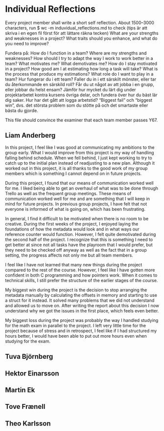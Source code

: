 # Individual Reflections
Every project member shall write a short self reflection. 
About 1500–3000 characters, run $ wc -m induvidual_reflections.md to check (tips är att skriva i en egen fil först för att lättare räkna tecken)
What are your strengths and weaknesses in a project? What traits should you enhance, and what do you need to improve?

Fundera på: 
    How do I function in a team? Where are my strengths and weaknesses?
    How should I try to adapt the way I work to work better in a team?
    What motivates me? What demotivates me? How do I stay motivated in a project?
    How good am I at estimating how long a task will take? What is the process that produce my estimations?
    What role do I want to play in a team?
    Hur fungerar du i ett team? Faller du in i ett särskilt mönster, eller tar du återkommande en särskild roll?
    Får du ut något av att jobba i en grupp, eller jobbar du helst ensam?
    Jämför hur mycket du lärt dig under projektarbetet kontra kursens övriga delar, och fundera över hur du bäst lär dig saker.
    Hur har det gått att logga arbetstid?
    “Biggest fail” och “biggest win”, dvs. det största problem som du stötte på och det smartaste eller bästa du gjorde.

This file should convince the examiner that each team member passes Y67.

## Liam Anderberg
In this project, I feel like I was good at communicating my ambitions to the group early. What I would improve from this project is my way of handling falling behind schedule. When we fell behind, I just kept working to try to catch up to the initial plan instead of readjusting to a new plan. Although it worked out in this project, it is all thanks to the good work of my group members which is something I cannot depend on in future projects. 

During this project, I found that our means of communication worked well for me. I liked being able to get an overhaul of what was to be done through Trello as well as the frequent group meetings. These means of communication worked well for me and are something that I will keep in mind for future projects. In previous group projects, I have felt that not everyone is informed of what is going on, which has been frustrating. 

In general, I find it difficult to be motivated when there is no room to be creative. During the first weeks of the project, I enjoyed laying the foundations of how the metadata would look and in what ways our reference counter would function. However, I felt quite demotivated during the second half of the project. I recognize that this is something I need to get better at since not all tasks have the playroom that I would prefer, but they need to be checked off anyway as well as the fact that in a group setting, the progress affects not only me but all team members. 

I feel like I have not learned that many new things during the project compared to the rest of the course. However, I feel like I have gotten more confident in both C programming and how pointers work. When it comes to technical skills, I still prefer the structure of the earlier stages of the course.   

My biggest win during the project is the decision to stop arranging the metadata manually by calculating the offsets in memory and starting to use a struct for it instead. It solved many problems that we did not understand and allowed us to move on. After writing the report about this decision I now understand why we got the issues in the first place, which feels even better. 

My biggest loss during the project was probably the way I handled studying for the math exam in parallel to the project. I left very little time for the project because of stress and in retrospect, I feel like if I had structured my hours better, I would have been able to put out more hours even when studying for the exam. 


## Tuva Björnberg  

## Hektor Einarsson  

## Martin Ek   

## Tove Frænell  

## Theo Karlsson 